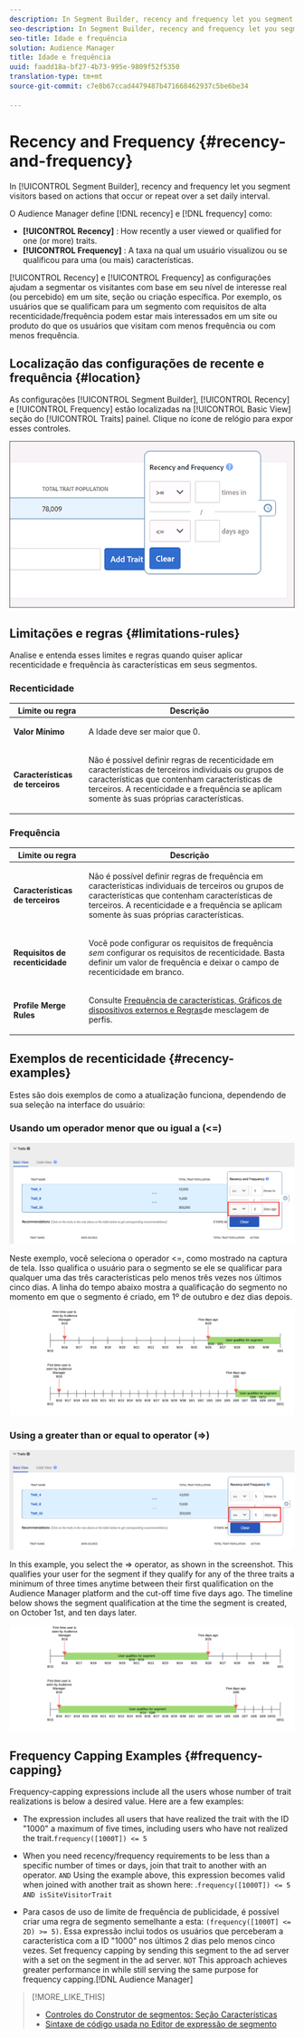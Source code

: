 ```yaml
---
description: In Segment Builder, recency and frequency let you segment visitors based on actions that occur or repeat over a set daily interval.
seo-description: In Segment Builder, recency and frequency let you segment visitors based on actions that occur or repeat over a set daily interval.
seo-title: Idade e frequência
solution: Audience Manager
title: Idade e frequência
uuid: faadd18a-bf27-4b73-995e-9809f52f5350
translation-type: tm+mt
source-git-commit: c7e8b67ccad4479487b471668462937c5be6be34

---
```



# Recency and Frequency {#recency-and-frequency}

In [!UICONTROL Segment Builder], recency and frequency let you segment visitors based on actions that occur or repeat over a set daily interval.

O Audience Manager define [!DNL recency] e [!DNL frequency] como:

* **[!UICONTROL Recency]** : How recently a user viewed or qualified for one (or more) traits.
* **[!UICONTROL Frequency]** : A taxa na qual um usuário visualizou ou se qualificou para uma (ou mais) características.

[!UICONTROL Recency] e [!UICONTROL Frequency] as configurações ajudam a segmentar os visitantes com base em seu nível de interesse real (ou percebido) em um site, seção ou criação específica. Por exemplo, os usuários que se qualificam para um segmento com requisitos de alta recenticidade/frequência podem estar mais interessados em um site ou produto do que os usuários que visitam com menos frequência ou com menos frequência.

## Localização das configurações de recente e frequência {#location}

As configurações [!UICONTROL Segment Builder], [!UICONTROL Recency] e [!UICONTROL Frequency] estão localizadas na [!UICONTROL Basic View] seção do [!UICONTROL Traits] painel. Clique no ícone de relógio para expor esses controles.

![](assets/recency_frequency.png)

## Limitações e regras {#limitations-rules}

Analise e entenda esses limites e regras quando quiser aplicar recenticidade e frequência às características em seus segmentos.

### Recenticidade

<table id="table_026064124C694D75B7A960457D50170B"> 
 <thead> 
  <tr> 
   <th colname="col1" class="entry"> Limite ou regra </th> 
   <th colname="col2" class="entry"> Descrição </th> 
  </tr> 
 </thead>
 <tbody> 
  <tr> 
   <td colname="col1"> <p> <b>Valor Mínimo</b> </p> </td> 
   <td colname="col2"> <p>A Idade deve ser maior que 0. </p> </td> 
  </tr> 
  <tr> 
   <td colname="col1"> <p> <b>Características de terceiros</b> </p> </td> 
   <td colname="col2"> <p>Não é possível definir regras de recenticidade em características de terceiros individuais ou grupos de características que contenham características de terceiros. A recenticidade e a frequência se aplicam somente às suas próprias características. </p> </td> 
  </tr> 
 </tbody> 
</table>

### Frequência

<table id="table_EBD621D26C8B4D03933E8C0753C892A7"> 
 <thead> 
  <tr> 
   <th colname="col1" class="entry"> Limite ou regra </th> 
   <th colname="col2" class="entry"> Descrição </th> 
  </tr> 
 </thead>
 <tbody> 
  <tr> 
   <td colname="col1"> <p> <b>Características de terceiros</b> </p> </td> 
   <td colname="col2"> <p>Não é possível definir regras de frequência em características individuais de terceiros ou grupos de características que contenham características de terceiros. A recenticidade e a frequência se aplicam somente às suas próprias características. </p> </td> 
  </tr> 
  <tr> 
   <td colname="col1"> <p> <b>Requisitos de recenticidade</b> </p> </td> 
   <td colname="col2"> <p>Você pode configurar os requisitos de frequência <i>sem</i> configurar os requisitos de recenticidade. Basta definir um valor de frequência e deixar o campo de recenticidade em branco. </p> </td> 
  </tr> 
  <tr> 
   <td colname="col1"> <p><b>Profile Merge Rules</b> </p> </td> 
   <td colname="col2"> <p>Consulte <a href="../../faq/faq-profile-merge.md#trait-freq-device-rules"> Frequência de características, Gráficos de dispositivos externos e Regras</a>de mesclagem de perfis. </p> </td> 
  </tr> 
 </tbody> 
</table>

## Exemplos de recenticidade {#recency-examples}

Estes são dois exemplos de como a atualização funciona, dependendo de sua seleção na interface do usuário:

### Usando um operador menor que ou igual a (&lt;=)

![Menor que igual a](assets/less-than-equal-to.png)

Neste exemplo, você seleciona o operador &lt;=, como mostrado na captura de tela. Isso qualifica o usuário para o segmento se ele se qualificar para qualquer uma das três características pelo menos três vezes nos últimos cinco dias. A linha do tempo abaixo mostra a qualificação do segmento no momento em que o segmento é criado, em 1º de outubro e dez dias depois.

![Últimos cinco dias](assets/last-5-days.png)

### Using a greater than or equal to operator (=&gt;)

![Greater-than-equal-to](assets/greater-than-equal-to.png)

In this example, you select the =&gt; operator, as shown in the screenshot. This qualifies your user for the segment if they qualify for any of the three traits a minimum of three times anytime between their first qualification on the Audience Manager platform and the cut-off time five days ago. The timeline below shows the segment qualification at the time the segment is created, on October 1st, and ten days later.

![Earlier-qualification](assets/earlier-qualification.png)


## Frequency Capping Examples {#frequency-capping}

Frequency-capping expressions include all the users whose number of trait realizations is below a desired value. Here are a few examples:

* The expression  includes all users that have realized the trait with the ID "1000" a maximum of five times, including users who have not realized the trait.`frequency([1000T]) <= 5`
* When you need recency/frequency requirements to be less than a specific number of times or days, join that trait to another with an  operator. `AND` Using the example above, this expression becomes valid when joined with another trait as shown here: .`frequency([1000T]) <= 5 AND isSiteVisitorTrait`

* Para casos de uso de limite de frequência de publicidade, é possível criar uma regra de segmento semelhante a esta: `(frequency([1000T] <= 2D) >= 5)`. Essa expressão inclui todos os usuários que perceberam a característica com a ID "1000" nos últimos 2 dias pelo menos cinco vezes. Set frequency capping by sending this segment to the ad server with a  set on the segment in the ad server. `NOT` This approach achieves greater performance in  while still serving the same purpose for frequency capping.[!DNL Audience Manager]

>[!MORE_LIKE_THIS]
>
>* [Controles do Construtor de segmentos: Seção Características](../../features/segments/segment-builder.md#segment-builder-controls-traits)
>* [Sintaxe de código usada no Editor de expressão de segmento](../../features/segments/segment-code-syntax.md)

